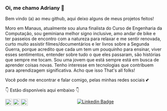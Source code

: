 ### Oi, me chamo Adriany :raising_hand: 

Bem vindo (a) ao meu github, aqui deixo alguns de meus projetos feitos!
<p>Moro em Manaus, atualmente sou aluna finalista do Curso de Engenharia da Computação, sou geminiana melhor signo inclusive, amo andar de bike e ter passeios de encontro com a  natureza para relaxar e me sentir renovada, curto muito assistir filmes/documentários e ler livros sobre a Segunda Guerra, porque acredito que cada um tem um pouquinho para ensinar, viver esses sentimentos, entender sobre tudo o que eles passaram, são histórias que sempre me tocam. Sou uma jovem que está sempre está em busca de aprender coisas novas. Tenho interesse em tecnologias que contribuem para aprendizagem significativa. Acho que isso That's all folks!  


Você pode me encontrar e falar comigo, pelas minhas redes sociais 💕 

:point_down: Estão disponíveis aqui embaixo :point_down:

<center>

[![Linkedin Badge](https://img.shields.io/badge/-LinkedIn-blue?style=flat-square&logo=Linkedin&logoColor=white&link=https://www.linkedin.com/in/adrianysouzaa/)](https://www.linkedin.com/in/adrianysouzaa) <a target="_blank" href="https://www.instagram.com/adrianysouzaa/">
  <img align="left" alt="Instagram" width="22px" src="https://cdn.jsdelivr.net/npm/simple-icons@v3/icons/instagram.svg" />
</a>
<a target="_blank" href="mailto:adrianysouzaa@gmail.com">
  <img align="left" alt="Gmail" width="22px" src="https://cdn.jsdelivr.net/npm/simple-icons@v3/icons/gmail.svg" />
</a> 
<a target="_blank" href="https://fb.com/adrianysouzaa">
  <img align="left" alt="Facebook" width="22px" src="https://cdn.jsdelivr.net/npm/simple-icons@v3/icons/facebook.svg" />
</a> 

</center>
